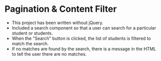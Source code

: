 # Pagination & Content Filter

* This project has been written without jQuery.
* Included a search component so that a user can search for a particular student or students.
* When the "Search" button is clicked, the list of students is filtered to match the search.
* If no matches are found by the search, there is a message in the HTML to tell the user there are no matches.
